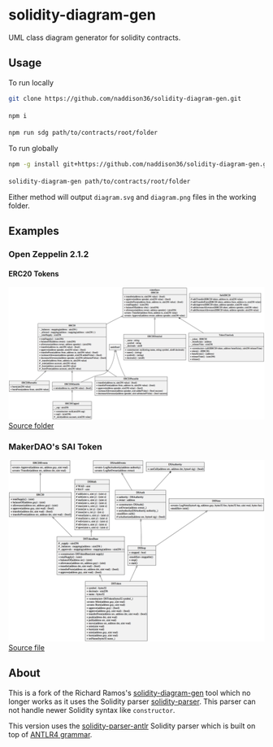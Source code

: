 # solidity-diagram-gen
UML class diagram generator for solidity contracts.

## Usage

To run locally
```Bash
git clone https://github.com/naddison36/solidity-diagram-gen.git

npm i

npm run sdg path/to/contracts/root/folder
```

To run globally
```Bash
npm -g install git+https://github.com/naddison36/solidity-diagram-gen.git

solidity-diagram-gen path/to/contracts/root/folder
```

Either method will output `diagram.svg` and `diagram.png` files in the working folder.

## Examples

### Open Zeppelin 2.1.2

#### ERC20 Tokens
![Open Zeppelin ERC20](./examples/openZeppelinERC20.png)
[Source folder](https://github.com/OpenZeppelin/openzeppelin-solidity/tree/v2.1.2/contracts/token/ERC20)


### MakerDAO's SAI Token
![dappsys DSToken](./examples/dappsysDSToken.png)
[Source file](https://github.com/bokkypoobah/MakerDAOSaiContractAudit/blob/master/audit/deployed-contracts/DSTokenSai-0x89d24A6b4CcB1B6fAA2625fE562bDD9a23260359.sol)

## About

This is a fork of the Richard Ramos's [solidity-diagram-gen](https://github.com/richard-ramos/solidity-diagram-gen) tool which no longer works as it uses the Solidity parser [solidity-parser](https://www.npmjs.com/package/solidity-parser/v/0.4.0). This parser can not handle newer Solidity syntax like `constructor`.

This version uses the [solidity-parser-antlr](https://github.com/federicobond/solidity-parser-antlr) Solidity parser which is built on top of [ANTLR4 grammar](https://github.com/solidityj/solidity-antlr4).

